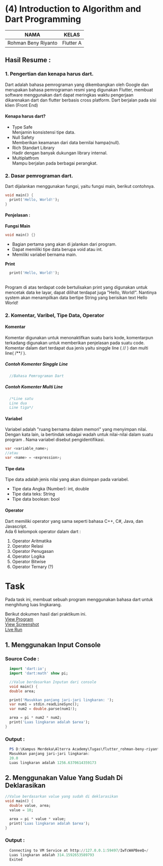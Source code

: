 # (4) Introduction to Algorithm and Dart Programming

| NAMA |  KELAS
|--|--|
| Rohman Beny Riyanto  |  Flutter A


## Hasil Resume :

### 1. Pengertian dan kenapa harus dart.
Dart adalah bahasa pemrograman yang dikembangkan oleh Google dan merupakan bahasa pemrograman resmi yang digunakan Flutter, membuat software menggunakan dart dapat meringkas waktu pengerjaan dikarenakan dart dan flutter berbasis cross platform. Dart berjalan pada sisi klien (Front End)

#### Kenapa harus dart?
- Type Safe <br> Menjamin konsistensi tipe data.
- Null Safety <br> Memberikan keamanan dari data bernilai hampa(null).
- Rich Standart Library <br> Hadir dengan banyak dukungan library internal.
- Multiplatfrom <br> Mampu berjalan pada berbagai perangkat.

### 2. Dasar pemrograman dart.
Dart dijalankan menggunakan fungsi, yaitu fungsi main, berikut contohnya.
```dart
void main() {
  print('Hello, World!');
}
```
#### Penjelasan :

**Fungsi Main**

```dart
void main() {}
```

- Bagian pertama yang akan di jalankan dari program.
- Dapat memiliki tipe data berupa void atau int.
- Memiliki variabel bernama main.


**Print**
```dart
  print('Hello, World!');
```
<br> Program di atas terdapat code bertulisakan print yang digunakan untuk mencetak data ke layar, dapat dilihat terdapat juga "Hello, World!". Nantinya system akan menampilkan data bertipe String yang berisikan text Hello World!

### 2. Komentar, Varibel, Tipe Data, Operator

#### Komentar
Komentar digunakan untuk menonaktifkan suatu baris kode, komentarpun terkadang digunakan untuk memberikan penjelasan pada suatu code. Komentar dalam dart terdapat dua jenis yaitu singgle line ( // ) dan multi line( /**/ ).


##### Contoh Komenter Singgle Line
```dart
  //Bahasa Pemrograman Dart
```


##### Contoh Komenter Multi Line
```dart
  /*Line satu
  Line dua
  Line tiga*/
```

#### Variabel
 Variabel adalah "ruang bernama dalam memori" yang menyimpan nilai. Dengan kata lain, ia bertindak sebagai wadah untuk nilai-nilai dalam suatu program . Nama variabel disebut pengidentifikasi.
 
 ```dart
var <variable_name>;
//atau
var <name> = <expression>;
```
#### Tipe data
Tipe data adalah jenis nilai yang akan disimpan pada variabel.
- Tipe data Angka (Number): int, double
- Tipe data teks: String
- Tipe data boolean: bool

#### Operator
Dart memiliki operator yang sama seperti bahasa C++, C#, Java, dan Javascript.<br>
Ada 6 kelompok operator dalam dart :
1. Operator Aritmatika
2. Operator Relasi
3. Operator Penugasan
4. Operator Logika
5. Operator Bitwise
6. Operator Ternary (?)

# Task
Pada task ini, membuat sebuah program menggunakan bahasa dart untuk menghitung luas lingkarang.

Berikut dokumen hasil dari praktikum ini.<br>
[View Program](https://github.com/RohmanBenyRiyanto/flutter_rohman-beny-riyanto/blob/main/04_Introduction%20to%20Algorithm%20and%20Dart%20Programming/praktikum/praktikum_introduction_to_algorithm_and_dart_programming/bin/main.dart)<br>
[View Screenshot](https://github.com/RohmanBenyRiyanto/flutter_rohman-beny-riyanto/tree/main/04_Introduction%20to%20Algorithm%20and%20Dart%20Programming/screenshot)<br>
[Live Run](https://replit.com/@ROHMANBENYRIYAN/Luas-Lingkarang#main.dart)

## 1. Menggunakan Input Console

### Source Code :

```dart
  import 'dart:io';
  import 'dart:math' show pi;

  //Value berdasarkan Inputan dari console
  void main() {
  double area;

  print('Masukkan panjang jari-jari lingkaran: ');
  var num1 = stdin.readLineSync();
  var num2 = double.parse(num1!);

  area = pi * num2 * num2;
  print('Luas lingkaran adalah $area');
}
```

### Output :
```PowerShell
  PS D:\Kampus Merdeka\Alterra Academy\Tugas\flutter_rohman-beny-riyanto\04_Introduction to Algorithm and Dart Programming\praktikum\praktikum_introduction_to_algorithm_and_dart_programming\bin> dart main.dart
  Masukkan panjang jari-jari lingkaran:
  20.0
  Luas lingkaran adalah 1256.6370614359173
```

## 2. Menggunakan Value Yang Sudah Di Deklarasikan


```dart
//Value berdasarkan value yang sudah di deklarasikan
void main() {
  double value, area;
  value = 10;

  area = pi * value * value;
  print('Luas lingkaran adalah $area');
}
```

### Output :
```PowerShell
  Connecting to VM Service at http://127.0.0.1:59497/IwTcWAPBeeQ=/
  Luas lingkaran adalah 314.1592653589793
  Exited
```

